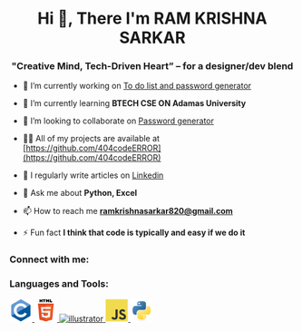 <h1 align="center">Hi 👋, There I'm RAM KRISHNA SARKAR</h1>
<h3 align="center">"Creative Mind, Tech-Driven Heart” – for a designer/dev blend</h3>

- 🔭 I’m currently working on [To do list and password generator](https://github.com/404codeERROR/Project0.1/blob/main/Dolist.py)

- 🌱 I’m currently learning **BTECH CSE ON Adamas University**

- 👯 I’m looking to collaborate on [Password generator](https://github.com/404codeERROR/Project0.1/blob/main/password.py)

- 👨‍💻 All of my projects are available at [https://github.com/404codeERROR](https://github.com/404codeERROR)

- 📝 I regularly write articles on [Linkedin](Linkedin)

- 💬 Ask me about **Python, Excel**

- 📫 How to reach me **ramkrishnasarkar820@gmail.com**

- ⚡ Fun fact **I think that code is typically and easy if we do it**

<h3 align="left">Connect with me:</h3>
<p align="left">
</p>

<h3 align="left">Languages and Tools:</h3>
<p align="left"> <a href="https://www.cprogramming.com/" target="_blank" rel="noreferrer"> <img src="https://raw.githubusercontent.com/devicons/devicon/master/icons/c/c-original.svg" alt="c" width="40" height="40"/> </a> <a href="https://www.w3.org/html/" target="_blank" rel="noreferrer"> <img src="https://raw.githubusercontent.com/devicons/devicon/master/icons/html5/html5-original-wordmark.svg" alt="html5" width="40" height="40"/> </a> <a href="https://www.adobe.com/in/products/illustrator.html" target="_blank" rel="noreferrer"> <img src="https://www.vectorlogo.zone/logos/adobe_illustrator/adobe_illustrator-icon.svg" alt="illustrator" width="40" height="40"/> </a> <a href="https://developer.mozilla.org/en-US/docs/Web/JavaScript" target="_blank" rel="noreferrer"> <img src="https://raw.githubusercontent.com/devicons/devicon/master/icons/javascript/javascript-original.svg" alt="javascript" width="40" height="40"/> </a> <a href="https://www.python.org" target="_blank" rel="noreferrer"> <img src="https://raw.githubusercontent.com/devicons/devicon/master/icons/python/python-original.svg" alt="python" width="40" height="40"/> </a> </p>
